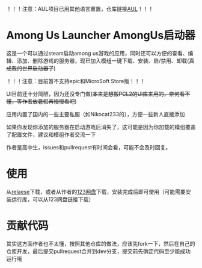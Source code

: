 ！！！注意：AUL项目已用其他语言重置，仓库链接[AUL](https://github.com/xfy2412/AmongUsLauncher)！！！

# Among Us Launcher AmongUs启动器

这是一个可以通过steam启动among us游戏的应用，同时还可以方便的查看、编辑、添加、删除游戏的服务器，现已加入模组一键下载、安装、启/禁用、卸载(~~真成我的世界启动器了~~)

！！！注意：目前暂不支持epic和MicroSoft Store版！！！

UI目前还十分简陋，因为还没专门做(~~本来是想搬PCL2的UI库来用的，奈何看不懂，等作者放暑假再慢慢看吧~~)

应用内置了国内的一些主要私服（如Nikocat233的），方便一些新人直接添加

如果你发现你添加的服务器在启动游戏后消失了，这可能是因为你加载的模组覆盖了配置文件，建议和模组作者交流一下

作者是高中生，issues和pullrequest有时间会看，可能不会及时回复。

# 使用
从[relaese](https://github.com/xfy2412/AmongUsLauncher/relaese)下载，或者从作者的[123网盘](https://www.123865.com/s/J04lVv-F1wKH)下载，安装完成后即可使用（可能需要安装运行库，可以从123网盘链接下载）

# 贡献代码

其实这方面作者也不太懂，按照其他仓库的做法，应该先fork一下，然后在自己的仓库开发，最后提交pullrequest合并到dev分支，提交前先确定代码至少能成功运行哦
